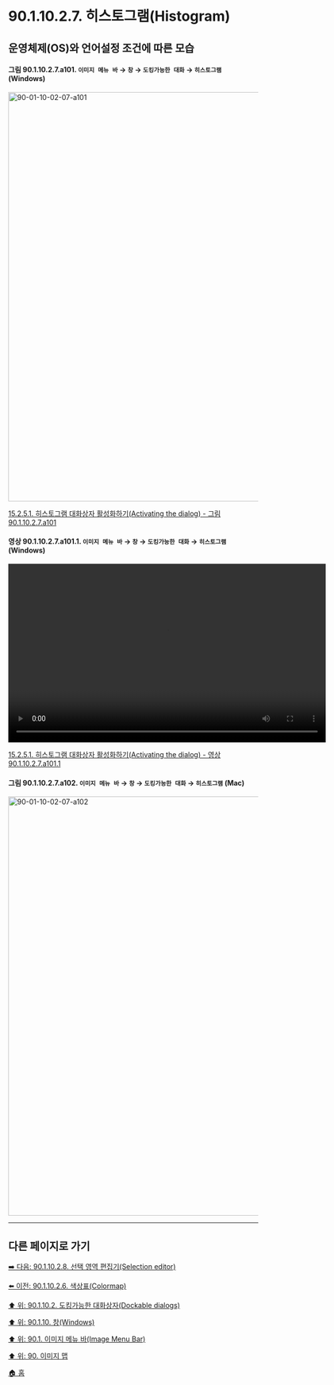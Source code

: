 # 90.1.10.2.7. 히스토그램(Histogram)
## 운영체제(OS)와 언어설정 조건에 따른 모습

<a id="90-01-10-02-07-a101"></a>

#### 그림 90.1.10.2.7.a101. `이미지 메뉴 바` → `창` → `도킹가능한 대화` → `히스토그램` (Windows)
<img width="980" height="825" alt="90-01-10-02-07-a101" src="https://github.com/wonder13662/gimp/assets/15767104/9fedaeab-fc62-4187-9e93-7a9b99909cab" />

[15.2.5.1. 히스토그램 대화상자 활성화하기(Activating the dialog) - 그림 90.1.10.2.7.a101](./15-02-05-01-activating_the_dialog.md#90-01-10-02-07-a101)

<a id="90-01-10-02-07-a101-01"></a>

#### 영상 90.1.10.2.7.a101.1. `이미지 메뉴 바` → `창` → `도킹가능한 대화` → `히스토그램` (Windows)
<video controls="controls" width="640" height="360" src="https://github.com/wonder13662/gimp/assets/15767104/21aa6329-2687-4ce5-ad01-74174715d65f"></video>

[15.2.5.1. 히스토그램 대화상자 활성화하기(Activating the dialog) - 영상 90.1.10.2.7.a101.1](./15-02-05-01-activating_the_dialog.md#90-01-10-02-07-a101-01)

<a id="90-01-10-02-07-a102"></a>

#### 그림 90.1.10.2.7.a102. `이미지 메뉴 바` → `창` → `도킹가능한 대화` → `히스토그램` (Mac)
<img width="980" height="845" alt="90-01-10-02-07-a102" src="https://github.com/wonder13662/gimp/assets/15767104/ac82d347-786c-4a11-9105-20b4701b7e25" />

***

## 다른 페이지로 가기

[➡️ 다음: 90.1.10.2.8. 선택 영역 편집기(Selection editor)](./90-01-10-02-08-selection_editor.md)

[⬅️ 이전: 90.1.10.2.6. 색상표(Colormap)](./90-01-10-02-06-colormap.md)

[⬆️ 위: 90.1.10.2. 도킹가능한 대화상자(Dockable dialogs)](./90-01-10-02-00-dockable_dialogs.md)

[⬆️ 위: 90.1.10. 창(Windows)](./90-01-10-00-windows.md)

[⬆️ 위: 90.1. 이미지 메뉴 바(Image Menu Bar)](./90-01-00-image-menu-bar.md)

[⬆️ 위: 90. 이미지 맵](./90-00-image-map.md)

[🏠 홈](./00-home.md)
